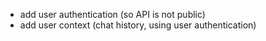- add user authentication (so API is not public)
- add user context (chat history, using user authentication)
